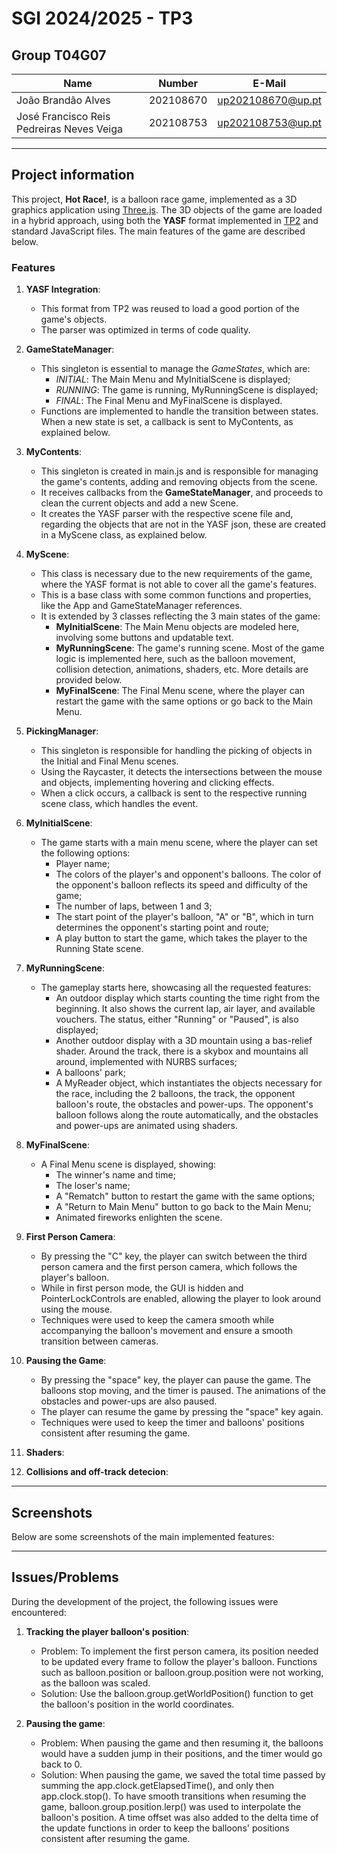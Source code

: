 # SGI 2024/2025 - TP3

## Group T04G07
| Name                                      | Number    | E-Mail             |
| ----------------------------------------- | --------- | ------------------ |
| João Brandão Alves                        | 202108670 | up202108670@up.pt  |
| José Francisco Reis Pedreiras Neves Veiga | 202108753 | up202108753@up.pt  |

----

## Project information

This project, **Hot Race!**, is a balloon race game, implemented as a 3D graphics application using [Three.js](https://threejs.org/). The 3D objects of the game are loaded in a hybrid approach, using both the **YASF** format implemented in [TP2](./tp2) and standard JavaScript files. The main features of the game are described below.

### Features

1. **YASF Integration**:
    - This format from TP2 was reused to load a good portion of the game's objects.
    - The parser was optimized in terms of code quality.

2. **GameStateManager**:
    - This singleton is essential to manage the *GameStates*, which are:
        - *INITIAL*: The Main Menu and MyInitialScene is displayed;
        - *RUNNING*: The game is running, MyRunningScene is displayed;
        - *FINAL*: The Final Menu and MyFinalScene is displayed.
    - Functions are implemented to handle the transition between states. When a new state is set, a callback is sent to MyContents, as explained below.

3. **MyContents**:
    - This singleton is created in main.js and is responsible for managing the game's contents, adding and removing objects from the scene.
    - It receives callbacks from the **GameStateManager**, and proceeds to clean the current objects and add a new Scene.
    - It creates the YASF parser with the respective scene file and, regarding the objects that are not in the YASF json, these are created in a MyScene class, as explained below.

4. **MyScene**:
    - This class is necessary due to the new requirements of the game, where the YASF format is not able to cover all the game's features.
    - This is a base class with some common functions and properties, like the App and GameStateManager references.
    - It is extended by 3 classes reflecting the 3 main states of the game:
        - **MyInitialScene**: The Main Menu objects are modeled here, involving some buttons and updatable text.
        - **MyRunningScene**: The game's running scene. Most of the game logic is implemented here, such as the balloon movement, collision detection, animations, shaders, etc. More details are provided below.
        - **MyFinalScene**: The Final Menu scene, where the player can restart the game with the same options or go back to the Main Menu.

5. **PickingManager**:
    - This singleton is responsible for handling the picking of objects in the Initial and Final Menu scenes.
    - Using the Raycaster, it detects the intersections between the mouse and objects, implementing hovering and clicking effects.
    - When a click occurs, a callback is sent to the respective running scene class, which handles the event.

6. **MyInitialScene**:
    - The game starts with a main menu scene, where the player can set the following options:
        - Player name;
        - The colors of the player's and opponent's balloons. The color of the opponent's balloon reflects its speed and difficulty of the game;
        - The number of laps, between 1 and 3;
        - The start point of the player's balloon, "A" or "B", which in turn determines the opponent's starting point and route;
        - A play button to start the game, which takes the player to the Running State scene.

7. **MyRunningScene**:
    - The gameplay starts here, showcasing all the requested features:
      - An outdoor display which starts counting the time right from the beginning. It also shows the current lap, air layer, and available vouchers. The status, either "Running" or "Paused", is also displayed;
      - Another outdoor display with a 3D mountain using a bas-relief shader. Around the track, there is a skybox and mountains all around, implemented with NURBS surfaces;
      - A balloons' park;
      - A MyReader object, which instantiates the objects necessary for the race, including the 2 balloons, the track, the opponent balloon's route, the obstacles and power-ups. The opponent's balloon follows along the route automatically, and the obstacles and power-ups are animated using shaders.

8. **MyFinalScene**:
    - A Final Menu scene is displayed, showing:
      - The winner's name and time;
      - The loser's name;
      - A "Rematch" button to restart the game with the same options;
      - A "Return to Main Menu" button to go back to the Main Menu;
      - Animated fireworks enlighten the scene.

9. **First Person Camera**:
    - By pressing the "C" key, the player can switch between the third person camera and the first person camera, which follows the player's balloon.
    - While in first person mode, the GUI is hidden and PointerLockControls are enabled, allowing the player to look around using the mouse.
    - Techniques were used to keep the camera smooth while accompanying the balloon's movement and ensure a smooth transition between cameras.

10. **Pausing the Game**:
    - By pressing the "space" key, the player can pause the game. The balloons stop moving, and the timer is paused. The animations of the obstacles and power-ups are also paused.
    - The player can resume the game by pressing the "space" key again.
    - Techniques were used to keep the timer and balloons' positions consistent after resuming the game.

11. **Shaders**:

12. **Collisions and off-track detecion**:
---

## Screenshots

Below are some screenshots of the main implemented features:


---

## Issues/Problems

During the development of the project, the following issues were encountered:

1. **Tracking the player balloon's position**:
    - Problem: To implement the first person camera, its position needed to be updated every frame to follow the player's balloon. Functions such as balloon.position or balloon.group.position were not working, as the balloon was scaled.
    - Solution: Use the balloon.group.getWorldPosition() function to get the balloon's position in the world coordinates.

2. **Pausing the game**:
    - Problem: When pausing the game and then resuming it, the balloons would have a sudden jump in their positions, and the timer would go back to 0.
    - Solution: When pausing the game, we saved the total time passed by summing the app.clock.getElapsedTime(), and only then app.clock.stop(). To have smooth transitions when resuming the game, balloon.group.position.lerp() was used to interpolate the balloon's position. A time offset was also added to the delta time of the update functions in order to keep the balloons' positions consistent after resuming the game.
